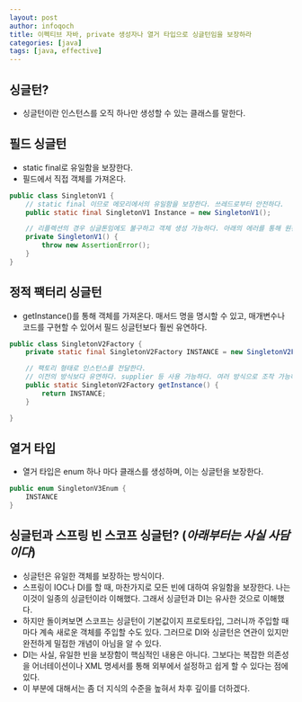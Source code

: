 ```yaml
---
layout: post
author: infoqoch
title: 이펙티브 자바, private 생성자나 열거 타입으로 싱글턴임을 보장하라
categories: [java]
tags: [java, effective]
---
```


## 싱글턴?
- 싱글턴이란 인스턴스를 오직 하나만 생성할 수 있는 클래스를 말한다. 

## 필드 싱글턴
- static final로 유일함을 보장한다. 
- 필드에서 직접 객체를 가져온다. 

```java
public class SingletonV1 {
	// static final 이므로 메모리에서의 유일함을 보장한다. 쓰레드로부터 안전하다.
	public static final SingletonV1 Instance = new SingletonV1();

	// 리플렉션의 경우 싱글톤임에도 불구하고 객체 생성 가능하다. 아래의 에러를 통해 원천적으로 싱글톤의 재생성을 막는다.
	private SingletonV1() {
		throw new AssertionError();
	}
}
```

## 정적 팩터리 싱글턴
- getInstance()를 통해 객체를 가져온다. 매서드 명을 명시할 수 있고, 매개변수나 코드를 구현할 수 있어서 필드 싱글턴보다 훨씬 유연하다.

```java
public class SingletonV2Factory {
	private static final SingletonV2Factory INSTANCE = new SingletonV2Factory();

	// 팩토리 형태로 인스턴스를 전달한다.
	// 이전의 방식보다 유연하다. supplier 등 사용 가능하다. 여러 방식으로 조작 가능하다.
	public static SingletonV2Factory getInstance() {
		return INSTANCE;
	}

}
```

## 열거 타입
- 열거 타입은 enum 하나 마다 클래스를 생성하며, 이는 싱글턴을 보장한다.

```java
public enum SingletonV3Enum {
	INSTANCE
}
```

## 싱글턴과 스프링 빈 스코프 싱글턴? (_아래부터는 사실 사담이다_)
- 싱글턴은 유일한 객체를 보장하는 방식이다.
- 스프링이 IOC나 DI를 할 때, 마찬가지로 모든 빈에 대하여 유일함을 보장한다. 나는 이것이 일종의 싱글턴이라 이해했다. 그래서 싱글턴과 DI는 유사한 것으로 이해했다. 
- 하지만 돌이켜보면 스코프는 싱글턴이 기본값이지 프로토타입, 그러니까 주입할 때마다 계속 새로운 객체를 주입할 수도 있다. 그러므로 DI와 싱글턴은 연관이 있지만 완전하게 밀접한 개념이 아님을 알 수 있다. 
- DI는 사실, 유일한 빈을 보장함이 핵심적인 내용은 아니다. 그보다는 복잡한 의존성을  어너테이션이나 XML 명세서를 통해 외부에서 설정하고 쉽게 할 수 있다는 점에 있다. 
- 이 부분에 대해서는 좀 더 지식의 수준을 높혀서 차후 깊이를 더하겠다. 
